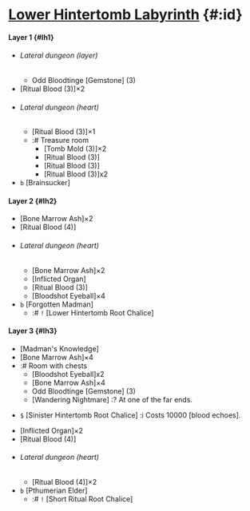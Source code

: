 # [Lower Hintertomb Labyrinth](@) {#:id}

#### Layer 1 {#lh1}
+ ###### Lateral dungeon (layer)
  - Odd Bloodtinge [Gemstone] (3)
+ [Ritual Blood (3)]×2
+ ###### Lateral dungeon (heart)
  - [Ritual Blood (3)]×1
  + :# Treasure room
    - [Tomb Mold (3)]×2
    - [Ritual Blood (3)]
    - [Ritual Blood (3)]
    - [Ritual Blood (3)]x2
+ `b` [Brainsucker]

#### Layer 2 {#lh2}
- [Bone Marrow Ash]×2
- [Ritual Blood (4)]
+ ###### Lateral dungeon (heart)
  - [Bone Marrow Ash]×2
  - [Inflicted Organ]
  - [Ritual Blood (3)]
  - [Bloodshot Eyeball]×4
+ `b` [Forgotten Madman]
  - :# `!` [Lower Hintertomb Root Chalice]

#### Layer 3 {#lh3}
- [Madman's Knowledge]
- [Bone Marrow Ash]×4
- :# Room with chests
  - [Bloodshot Eyeball]x2
  - [Bone Marrow Ash]×4
  - Odd Bloodtinge [Gemstone] (3)
  - [Wandering Nightmare]
    :? At one of the far ends.
+ `$` [Sinister Hintertomb Root Chalice]
  :i Costs 10000 [blood echoes].
- [Inflicted Organ]×2
- [Ritual Blood (4)]
+ ###### Lateral dungeon (heart)
  - [Ritual Blood (4)]×2
+ `b` [Pthumerian Elder]
  - :# `!` [Short Ritual Root Chalice]